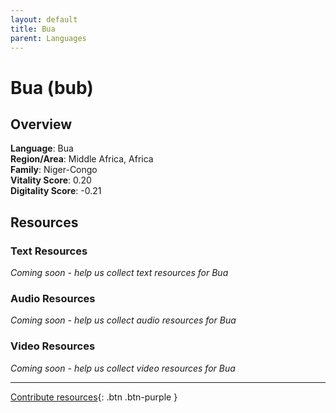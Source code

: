 ```yaml
---
layout: default
title: Bua
parent: Languages
---
```


# Bua (bub)

## Overview

**Language**: Bua  
**Region/Area**: Middle Africa, Africa  
**Family**: Niger-Congo  
**Vitality Score**: 0.20  
**Digitality Score**: -0.21  

## Resources

### Text Resources
*Coming soon - help us collect text resources for Bua*

### Audio Resources
*Coming soon - help us collect audio resources for Bua*

### Video Resources
*Coming soon - help us collect video resources for Bua*

---

[Contribute resources](https://fairtrain.github.io/){: .btn .btn-purple }
